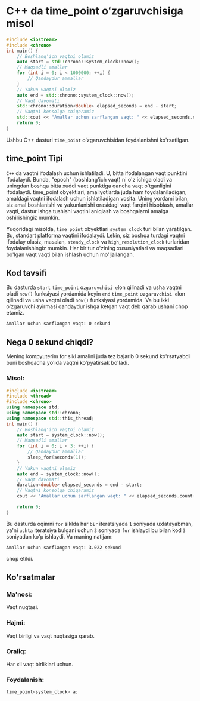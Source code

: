 # C++ da time_point oʻzgaruvchisiga misol
```cpp
#include <iostream>
#include <chrono>
int main() {
    // Boshlang'ich vaqtni olamiz
    auto start = std::chrono::system_clock::now();
    // Maqsadli amallar
    for (int i = 0; i < 1000000; ++i) {
        // Qandaydur ammallar
    }
    // Yakun vaqtni olamiz
    auto end = std::chrono::system_clock::now();
    // Vaqt davomati
    std::chrono::duration<double> elapsed_seconds = end - start;
    // Vaqtni konsolga chiqaramiz
    std::cout << "Amallar uchun sarflangan vaqt: " << elapsed_seconds.count() << " sekund" << std::endl;
    return 0;
}
```
Ushbu C++ dasturi `time_point` o'zgaruvchisidan foydalanishni ko'rsatilgan.
## time_point Tipi
`C++` da vaqtni ifodalash uchun ishlatiladi. 
U, bitta ifodalangan vaqt punktini ifodalaydi. 
Bunda, "epoch" (boshlang'ich vaqt) ni o'z ichiga oladi va uningdan boshqa bitta xuddi vaqt punktiga qancha vaqt o'tganligini ifodalaydi.
time_point obyektlari, amaliyotlarda juda ham foydalaniladigan, amaldagi vaqtni ifodalash uchun ishlatiladigan vosita. Uning yordami bilan, siz amal boshlanishi va yakunlanishi orasidagi vaqt farqini hisoblash, amallar vaqti, dastur ishga tushishi vaqtini aniqlash va boshqalarni amalga oshirishingiz mumkin.

Yuqoridagi misolda, `time_point` obyektlari `system_clock` turi bilan yaratilgan. Bu, standart platforma vaqtini ifodalaydi. 
Lekin, siz boshqa turdagi vaqtni ifodalay olasiz, masalan, `steady_clock` va `high_resolution_clock` turlaridan foydalanishingiz mumkin. Har bir tur o'zining xususiyatlari va maqsadlari bo'lgan vaqt vaqti bilan ishlash uchun mo'ljallangan.
## Kod tavsifi
Bu dasturda `start` `time_point` o`zgaruvchisi e`lon qilinadi va usha vaqtni oladi `now()` funksiyasi yordamida 
keyin `end` `time_point` o`zgaruvchisi e`lon qilinadi va usha vaqtni oladi `now()` funksiyasi yordamida. Va bu ikki o'zgaruvchi ayirmasi qandaydur ishga ketgan vaqt deb qarab ushani chop etamiz.
```console
Amallar uchun sarflangan vaqt: 0 sekund
```
## Nega 0 sekund chiqdi?
Mening kompyuterim for sikl amalini juda tez bajarib 0 sekund ko'rsatyabdi buni boshqacha yo'lda vaqtni ko'pyatirsak bo'ladi. 
### Misol:
```cpp
#include <iostream>
#include <thread>
#include <chrono>
using namespace std;
using namespace std::chrono;
using namespace std::this_thread;
int main() {
    // Boshlang'ich vaqtni olamiz
    auto start = system_clock::now();
    // Maqsadli amallar
    for (int i = 0; i < 3; ++i) {
        // Qandaydur ammallar
        sleep_for(seconds(1));
    }
    // Yakun vaqtni olamiz
    auto end = system_clock::now();
    // Vaqt davomati
    duration<double> elapsed_seconds = end - start;
    // Vaqtni konsolga chiqaramiz
    cout << "Amallar uchun sarflangan vaqt: " << elapsed_seconds.count() << " sekund" << endl;

    return 0;
}
```
Bu dasturda oqimni `for` siklda har `bir` iteratsiyada `1` soniyada uxlatayabman, 
ya'ni `uchta` iteratsiya bulgani uchun `3` soniyada `for` ishlaydi bu bilan kod `3` soniyadan ko'p ishlaydi. Va maning natijam:
```console
Amallar uchun sarflangan vaqt: 3.022 sekund
```
chop etildi.
## Ko'rsatmalar
### Ma'nosi:
Vaqt nuqtasi.
### Hajmi:
Vaqt birligi va vaqt nuqtasiga qarab.
### Oraliq:
Har xil vaqt birliklari uchun.
### Foydalanish:
```cpp
time_point<system_clock> a;
```
